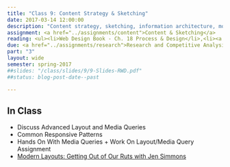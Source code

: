 ```yaml
---
title: "Class 9: Content Strategy & Sketching"
date: 2017-03-14 12:00:00
description: "Content strategy, sketching, information architecture, mobile-first design, work on content and sketching in class"
assignment: <a href="../assignments/content">Content & Sketching</a>
reading: <ul><li>Web Design Book - Ch. 18 Process & Design</li>,<li><a href="http://alistapart.com/blog/post/content-first-design">Content-First Design by Steph Hay</a></li><li><a href="http://www.markboulton.co.uk/journal/structure-first-content-always">Structure First. Content Always. by Mark Boulton</a></li>, <li><a href="http://alistapart.com/article/sketching-the-visual-thinking-power-tool">Sketching - the Visual Thinking Power Tool by Mike Rohde</a></li><li><a href="http://www.lukew.com/ff/entry.asp?933">Mobile First - Luke Wroblewski</a></li></ul>
due: <a href="../assignments/research">Research and Competitive Analysis</a>
part: "3"
layout: wide
semester: spring-2017
##slides: "/class/slides/9/9-Slides-RWD.pdf"
##status: blog-post-date--past

---
```


## In Class

* Discuss Advanced Layout and Media Queries
* Common Responsive Patterns
* Hands On With Media Queries + Work On Layout/Media Query Assignment
* [Modern Layouts: Getting Out of Our Ruts with Jen Simmons](https://www.youtube.com/watch?v=ZNpn7FBp_9U&feature=youtu.be)
